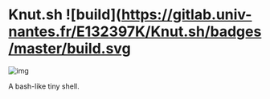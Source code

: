 Knut.sh ![build](https://gitlab.univ-nantes.fr/E132397K/Knut.sh/badges/master/build.svg
=======

![img](http://g-ecx.images-amazon.com/images/G/01/dvd/afaddis/image/knut_1.jpg)

A bash-like tiny shell.
